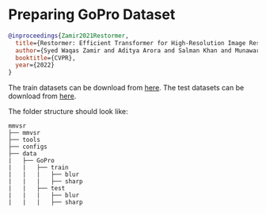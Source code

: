 # Preparing GoPro Dataset

<!-- [DATASET] -->

```bibtex
@inproceedings{Zamir2021Restormer,
  title={Restormer: Efficient Transformer for High-Resolution Image Restoration},
  author={Syed Waqas Zamir and Aditya Arora and Salman Khan and Munawar Hayat and Fahad Shahbaz Khan and Ming-Hsuan Yang},
  booktitle={CVPR},
  year={2022}
}
```

The train datasets can be download from [here](https://drive.google.com/file/d/1zgALzrLCC_tcXKu_iHQTHukKUVT1aodI/). The test datasets can be download from [here](https://drive.google.com/file/d/1k6DTSHu4saUgrGTYkkZXTptILyG9RRll/).

The folder structure should look like:

```text
mmvsr
├── mmvsr
├── tools
├── configs
├── data
|   ├── GoPro
|   |   ├── train
|   |   |   ├── blur
|   |   |   ├── sharp
|   |   ├── test
|   |   |   ├── blur
|   |   |   ├── sharp
```

